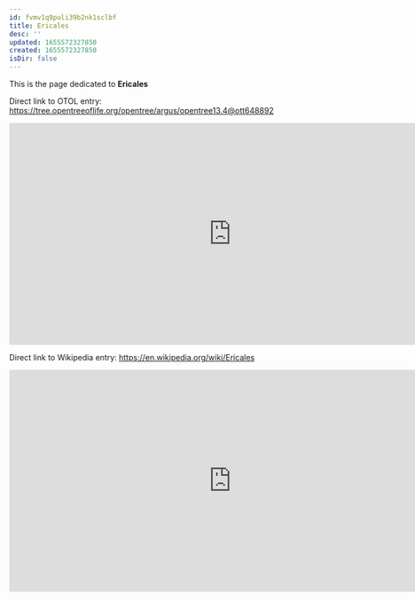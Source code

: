 ```yaml
---
id: fvmv1q9puli39b2nk1sclbf
title: Ericales
desc: ''
updated: 1655572327850
created: 1655572327850
isDir: false
---
```

This is the page dedicated to **Ericales**


Direct link to OTOL entry: https://tree.opentreeoflife.org/opentree/argus/opentree13.4@ott648892



<html>
    <body>
    <iframe src="https://tree.opentreeoflife.org/opentree/argus/opentree13.4@ott648892"
    width="800" height="400" frameborder="0" allowfullscreen> </iframe>
    </body>
</html>
    


Direct link to Wikipedia entry: https://en.wikipedia.org/wiki/Ericales



<html>
    <body>
    <iframe src="https://en.wikipedia.org/wiki/Ericales"
    width="800" height="400" frameborder="0" allowfullscreen> </iframe>
    </body>
</html>
    
